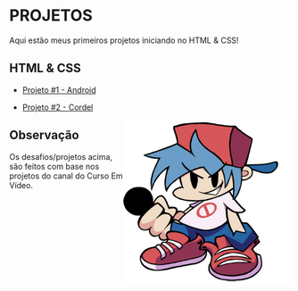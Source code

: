 
# PROJETOS
Aqui estão meus primeiros projetos iniciando no HTML & CSS!

## HTML & CSS

* [Projeto #1 - Android](https://darkstack16.github.io/HTML-CSS-PROJETOS/projeto1android/index.html)

* [Projeto #2 - Cordel](https://darkstack16.github.io/HTML-CSS-PROJETOS/projeto2cordel/index.html)

<img src="imagens/!blueballs 0boeiip.png" align="right" width="300">


## Observação

Os desafios/projetos acima, são feitos com base nos projetos
do canal do Curso Em Vídeo.